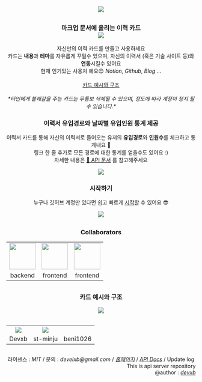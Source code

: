 <div align="center">
	<img src="https://user-images.githubusercontent.com/62425964/154943796-6c95b0b8-ce78-4aa4-a22f-7669464137df.jpg"/>
</div>

<h2></h2>
<div align="center">
        <p>
        <h3> 마크업 문서에 올리는 이력 카드<br/><img src="https://api.gitofolio.com/portfoliocard/svg/23?color=white" align="center"/></h3>
        자신만의 이력 카드를 만들고 사용하세요 <br/>
        카드는 <b>내용</b>과 <b>테마</b>를 자유롭게 꾸밀수 있으며, 자신의 이력서 (혹은 기술 사이트 등)와 <b>연동</b>시킬수 있어요 <br/>
        현재 인기있는 사용처 에요😊 <i>Notion</i>, <i>Github</i>, <i> Blog</i> ...<br/><br/>
		<a href="#cardExample">카드 예시와 구조</a>
		<br/><br/>
        <i>*타인에게 불쾌감을 주는 카드는 무통보 삭제될 수 있으며, 정도에 따라 계정이 정지 될 수 있습니다.*</i>
        <h3> 이력서 유입경로와 날짜별 유입인원 통계 제공</h3>
                이력서 카드를 통해 자신의 이력서로 들어오는 유저의 <b>유입경로</b>와 <b>인원수</b>를 체크하고 통계내요 👀 <br/>
                링크 한 줄 추가로 모든 경로에 대한 통계를 얻을수도 있어요 :) <br/>
                자세한 내용은 <a href="https://api.gitofolio.com/restdocs">📓 API 문서</a> 를 참고해주세요
        </p>
		<a href="https://api.gitofolio.com/restdocs"><img src="https://user-images.githubusercontent.com/62425964/154950632-3e8de06a-66a0-4f47-b34e-59d33fbc69e5.png"/></a>
        <h3> 시작하기 </h3>
        <p> 
		누구나 깃허브 계정만 있다면 쉽고 빠르게 <a href="https://gitofolio.com">시작</a>할 수 있어요 😎
		</p>
			<a href="https://gitofolio.com"> <img src="https://user-images.githubusercontent.com/62425964/154945501-1fc350d3-4d9b-4812-8350-16a080d5ff40.jpg"/> </a>
</div>

<h2></h2>

<div align="center">  <p><h3>Collaborators</h3></p>
        <table align="center">
        <tr align="center">
        <td><a href="https://github.com/devxb"><img src="https://avatars.githubusercontent.com/u/62425964?v=4" width=70/></a></td>
        <td><a href="https://github.com/st-minju"><img src="https://avatars.githubusercontent.com/u/72141158?v=4" width=70></a></td>
        <td><a href="https://github.com/beni1026"><img src="https://avatars.githubusercontent.com/u/67576476?v=4" width=70></a></td>
        </tr>
        <tr align="center">
        <td> backend </td>
        <td> frontend </td>
        <td> frontend </td>
        </tr>
        </table>
</div>

<h2></h2>

<div align="center">
<h3><a name="#cardExample">카드 예시와 구조</a></h3>
<img src="https://user-images.githubusercontent.com/62425964/154948680-aa642699-f2cc-42fa-a776-cc0c09fd9eb9.png"/>
<br/><br/>
<table>
	<tr align="center">
		<td><img src="https://api.gitofolio.com/portfoliocard/svg/23?color=black"/></td>
		<td><img src="https://api.gitofolio.com/portfoliocard/svg/955?color=white"/></td>
	</tr>
	<tr align="center">
		<td>Devxb</td>
		<td>st-minju</td>
		<td>beni1026</td>
	</tr>
</table>
</div>

<h2></h2>

<div align="center">
        라이센스 : <a><i>MIT</i></a> / 문의 : <i>develxb@gmail.com</i> / <a href="https://gitofolio.com"><i>홈페이지</i></a> / <a href="https://api.gitofolio.com/restdocs"><i>API Docs</i></a> / <a>Update log</a>
        <br/><div align="right">This is api server repository <br/>@author : <a href="https://github.com/devxb"><i>devxb</i></a></div>
</div>